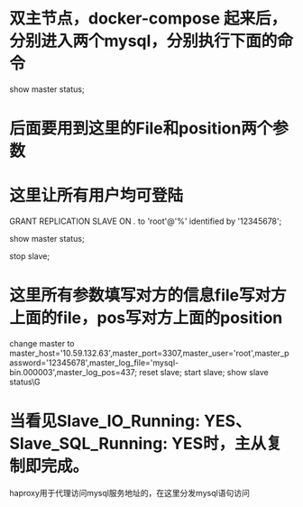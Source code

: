 # 双主节点，docker-compose 起来后，分别进入两个mysql，分别执行下面的命令
show master status;
# 后面要用到这里的File和position两个参数
# 这里让所有用户均可登陆
GRANT REPLICATION SLAVE ON *.* to 'root'@'%' identified by '12345678';

show master status;

stop slave;
# 这里所有参数填写对方的信息file写对方上面的file，pos写对方上面的position
change master to master_host='10.59.132.63',master_port=3307,master_user='root',master_password='12345678',master_log_file='mysql-bin.000003',master_log_pos=437;
reset slave;
start slave;
show slave status\G
# 当看见Slave_IO_Running: YES、Slave_SQL_Running: YES时，主从复制即完成。
haproxy用于代理访问mysql服务地址的，在这里分发mysql语句访问 